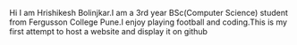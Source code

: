 Hi I am Hrishikesh Bolinjkar.I am a 3rd year BSc(Computer Science) student from Fergusson College Pune.I enjoy playing football and coding.This is my first attempt to host a website and display it on github 